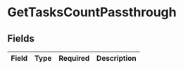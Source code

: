 # GetTasksCountPassthrough


## Fields

| Field       | Type        | Required    | Description |
| ----------- | ----------- | ----------- | ----------- |